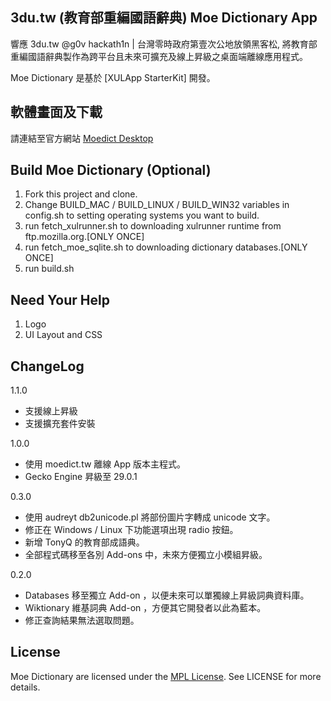 3du.tw (教育部重編國語辭典) Moe Dictionary App
-----------------------------
響應 3du.tw @g0v hackath1n |  台灣零時政府第壹次公地放領黑客松, 將教育部重編國語辭典製作為跨平台且未來可擴充及線上昇級之桌面端離線應用程式。

Moe Dictionary 是基於 [XULApp StarterKit] 開發。


軟體畫面及下載
-----------------------------
請連結至官方網站 [Moedict Desktop](https://racklin.github.io/moedict-desktop/)


Build Moe Dictionary (Optional)
-----------------------------

1. Fork this project and clone.
2. Change BUILD_MAC / BUILD_LINUX / BUILD_WIN32 variables in config.sh to setting operating systems you want to build.
3. run fetch_xulrunner.sh to downloading xulrunner runtime from ftp.mozilla.org.[ONLY ONCE]
4. run fetch_moe_sqlite.sh to downloading dictionary databases.[ONLY ONCE]
5. run build.sh


Need Your Help
-----------------------------
1. Logo
2. UI Layout and CSS

ChangeLog
-----------------------------
1.1.0
* 支援線上昇級
* 支援擴充套件安裝

1.0.0
* 使用 moedict.tw 離線 App 版本主程式。
* Gecko Engine 昇級至 29.0.1

0.3.0
* 使用 audreyt db2unicode.pl 將部份圖片字轉成 unicode 文字。
* 修正在 Windows / Linux 下功能選項出現 radio 按鈕。
* 新增 TonyQ 的教育部成語典。
* 全部程式碼移至各別 Add-ons 中，未來方便獨立小模組昇級。

0.2.0
* Databases 移至獨立 Add-on ，以便未來可以單獨線上昇級詞典資料庫。
* Wiktionary 維基詞典 Add-on ，方便其它開發者以此為藍本。
* 修正查詢結果無法選取問題。

License
-----------------------------
Moe Dictionary are licensed under the [MPL License](http://mozilla.org/MPL/2.0/).
See LICENSE for more details.



